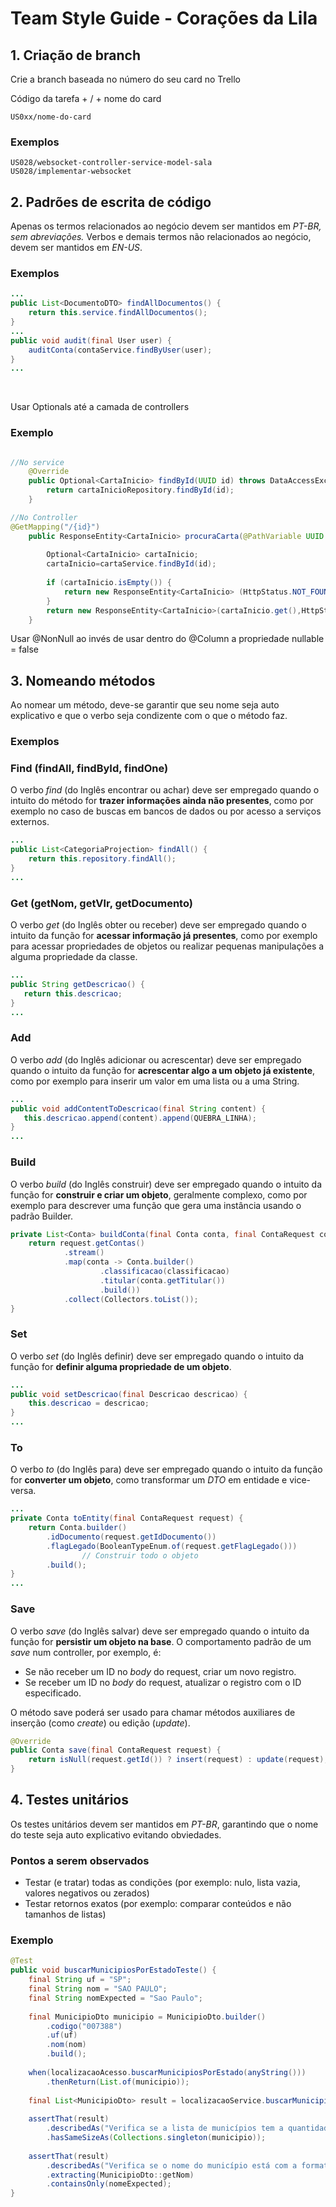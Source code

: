 # Team Style Guide - Corações da Lila

## 1. Criação de branch
Crie a branch baseada no número do seu card no Trello

Código da tarefa + / + nome do card
```
US0xx/nome-do-card
```

### Exemplos

```
US028/websocket-controller-service-model-sala
US028/implementar-websocket
```


## 2. Padrões de escrita de código

Apenas os termos relacionados ao negócio devem ser mantidos em *PT-BR, sem abreviações.* Verbos e demais termos não relacionados ao negócio, devem ser mantidos em *EN-US*.

### Exemplos

```Java
...
public List<DocumentoDTO> findAllDocumentos() {
    return this.service.findAllDocumentos();
}
...
public void audit(final User user) {  
    auditConta(contaService.findByUser(user);  
}
...
```
<br>

Usar Optionals até a camada de controllers

### Exemplo

```Java

//No service
	@Override
	public Optional<CartaInicio> findById(UUID id) throws DataAccessException {
		return cartaInicioRepository.findById(id);
	}

//No Controller
@GetMapping("/{id}")
    public ResponseEntity<CartaInicio> procuraCarta(@PathVariable UUID id){
    	
    	Optional<CartaInicio> cartaInicio;
    	cartaInicio=cartaService.findById(id);
    	
    	if (cartaInicio.isEmpty()) {
    		return new ResponseEntity<CartaInicio> (HttpStatus.NOT_FOUND);		
		}
    	return new ResponseEntity<CartaInicio>(cartaInicio.get(),HttpStatus.OK);
    }
```

Usar @NonNull ao invés de usar dentro do @Column a propriedade nullable = false




## 3. Nomeando métodos

Ao nomear um método, deve-se garantir que seu nome seja auto explicativo e que o verbo seja condizente com o que o método faz.

### Exemplos

### Find (findAll, findById, findOne)

O verbo *find* (do Inglês encontrar ou achar) deve ser empregado quando o intuito do método for **trazer informações ainda não presentes**, como por exemplo no caso de buscas em bancos de dados ou por acesso a serviços externos.

```Java
...
public List<CategoriaProjection> findAll() {
    return this.repository.findAll();  
}
...

```

### Get (getNom, getVlr, getDocumento)

O verbo *get* (do Inglês obter ou receber) deve ser empregado quando o intuito da função for **acessar informação já presentes**, como por exemplo para acessar propriedades de objetos ou realizar pequenas manipulações a alguma propriedade da classe.

```Java
...
public String getDescricao() {  
   return this.descricao;  
}
...

```

### Add

O verbo *add* (do Inglês adicionar ou acrescentar) deve ser empregado quando o intuito da função for **acrescentar algo a um objeto já existente**, como por exemplo para inserir um valor em uma lista ou a uma String.

```Java
...
public void addContentToDescricao(final String content) {
   this.descricao.append(content).append(QUEBRA_LINHA);  
}
...

```

### Build

O verbo *build* (do Inglês construir) deve ser empregado quando o intuito da função for **construir e criar um objeto**, geralmente complexo, como por exemplo para descrever uma função que gera uma instância usando o padrão Builder.

```Java
private List<Conta> buildConta(final Conta conta, final ContaRequest contaRequest) {
    return request.getContas()
            .stream()
            .map(conta -> Conta.builder()
                    .classificacao(classificacao)
                    .titular(conta.getTitular())
                    .build())
            .collect(Collectors.toList());
}

```

### Set

O verbo *set* (do Inglês definir) deve ser empregado quando o intuito da função for **definir alguma propriedade de um objeto**.

```Java
...
public void setDescricao(final Descricao descricao) {  
    this.descricao = descricao;
}
...

```

### To

O verbo *to* (do Inglês para) deve ser empregado quando o intuito da função for **converter um objeto**, como transformar um *DTO* em entidade e vice-versa.

```Java
...
private Conta toEntity(final ContaRequest request) {
    return Conta.builder()
        .idDocumento(request.getIdDocumento())  
        .flagLegado(BooleanTypeEnum.of(request.getFlagLegado()))  
				// Construir todo o objeto
        .build();  
}
...

```

### Save

O verbo *save* (do Inglês salvar) deve ser empregado quando o intuito da função for **persistir um objeto na base**. O comportamento padrão de um *save* num controller, por exemplo, é:

- Se não receber um ID no *body* do request, criar um novo registro.
- Se receber um ID no *body* do request, atualizar o registro com o ID especificado.

O método save poderá ser usado para chamar métodos auxiliares de inserção (como *create*) ou edição (*update*).

```Java
@Override
public Conta save(final ContaRequest request) {
    return isNull(request.getId()) ? insert(request) : update(request);
}

```

## 4. Testes unitários

Os testes unitários devem ser mantidos em *PT-BR*, garantindo que o nome do teste seja auto explicativo evitando obviedades.

### Pontos a serem observados

- Testar (e tratar) todas as condições (por exemplo: nulo, lista vazia, valores negativos ou zerados)
- Testar retornos exatos (por exemplo: comparar conteúdos e não tamanhos de listas)

### Exemplo

```Java
@Test
public void buscarMunicipiosPorEstadoTeste() {
    final String uf = "SP";
    final String nom = "SAO PAULO";
    final String nomExpected = "Sao Paulo";
	
    final MunicipioDto municipio = MunicipioDto.builder()
    	.codigo("007388")
    	.uf(uf)
    	.nom(nom)
    	.build();
	
	when(localizacaoAcesso.buscarMunicipiosPorEstado(anyString()))
		.thenReturn(List.of(municipio));
	
	final List<MunicipioDto> result = localizacaoService.buscarMunicipiosPorEstado(uf);
	
	assertThat(result)
	    .describedAs("Verifica se a lista de municípios tem a quantidade de registros esperada [%s]", List.of(municipioDto).size())
	    .hasSameSizeAs(Collections.singleton(municipio));
	
	assertThat(result)
	    .describedAs("Verifica se o nome do município está com a formatação esperada init-cap [%s]", nomExpected)
	    .extracting(MunicipioDto::getNom)
	    .containsOnly(nomeExpected);
}

```